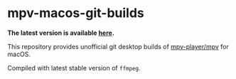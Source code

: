 # mpv-macos-git-builds

**The latest version is available [here](https://github.com/NextFire/mpv-macos-git-builds/releases/latest).**

This repository provides unofficial git desktop builds of [mpv-player/mpv](https://github.com/mpv-player/mpv) for macOS.

Compiled with latest stable version of `ffmpeg`.
